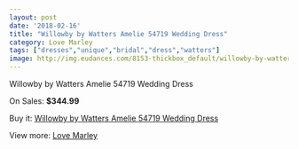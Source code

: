 ```yaml
---
layout: post
date: '2018-02-16'
title: "Willowby by Watters Amelie 54719 Wedding Dress"
category: Love Marley
tags: ["dresses","unique","bridal","dress","watters"]
image: http://img.eudances.com/8153-thickbox_default/willowby-by-watters-amelie-54719-wedding-dress.jpg
---
```

Willowby by Watters Amelie 54719 Wedding Dress

On Sales: **$344.99**
<a href="https://www.eudances.com/en/love-marley/2827-willowby-by-watters-amelie-54719-wedding-dress.html"><amp-img layout="responsive" width="600" height="600" src="//img.eudances.com/8153-thickbox_default/willowby-by-watters-amelie-54719-wedding-dress.jpg" alt="Willowby by Watters Amelie 54719 Wedding Dress 0" /></a>
<a href="https://www.eudances.com/en/love-marley/2827-willowby-by-watters-amelie-54719-wedding-dress.html"><amp-img layout="responsive" width="600" height="600" src="//img.eudances.com/8158-thickbox_default/willowby-by-watters-amelie-54719-wedding-dress.jpg" alt="Willowby by Watters Amelie 54719 Wedding Dress 1" /></a>
<a href="https://www.eudances.com/en/love-marley/2827-willowby-by-watters-amelie-54719-wedding-dress.html"><amp-img layout="responsive" width="600" height="600" src="//img.eudances.com/8157-thickbox_default/willowby-by-watters-amelie-54719-wedding-dress.jpg" alt="Willowby by Watters Amelie 54719 Wedding Dress 2" /></a>
<a href="https://www.eudances.com/en/love-marley/2827-willowby-by-watters-amelie-54719-wedding-dress.html"><amp-img layout="responsive" width="600" height="600" src="//img.eudances.com/8156-thickbox_default/willowby-by-watters-amelie-54719-wedding-dress.jpg" alt="Willowby by Watters Amelie 54719 Wedding Dress 3" /></a>
<a href="https://www.eudances.com/en/love-marley/2827-willowby-by-watters-amelie-54719-wedding-dress.html"><amp-img layout="responsive" width="600" height="600" src="//img.eudances.com/8155-thickbox_default/willowby-by-watters-amelie-54719-wedding-dress.jpg" alt="Willowby by Watters Amelie 54719 Wedding Dress 4" /></a>
<a href="https://www.eudances.com/en/love-marley/2827-willowby-by-watters-amelie-54719-wedding-dress.html"><amp-img layout="responsive" width="600" height="600" src="//img.eudances.com/8154-thickbox_default/willowby-by-watters-amelie-54719-wedding-dress.jpg" alt="Willowby by Watters Amelie 54719 Wedding Dress 5" /></a>

Buy it: [Willowby by Watters Amelie 54719 Wedding Dress](https://www.eudances.com/en/love-marley/2827-willowby-by-watters-amelie-54719-wedding-dress.html "Willowby by Watters Amelie 54719 Wedding Dress")

View more: [Love Marley](https://www.eudances.com/en/44-love-marley "Love Marley")